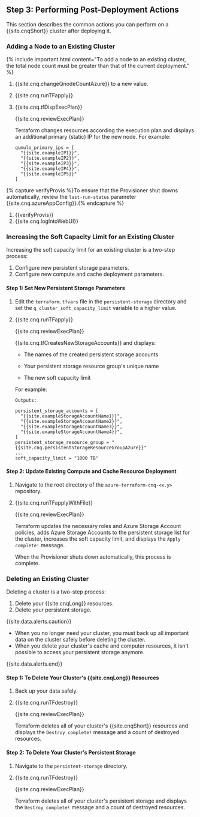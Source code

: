 <a id="perform-post-deployment-actions"></a>
## Step 3: Performing Post-Deployment Actions
This section describes the common actions you can perform on a {{site.cnqShort}} cluster after deploying it.

<a id="adding-node-to-existing-cluster"></a>
### Adding a Node to an Existing Cluster
{% include important.html content="To add a node to an existing cluster, the total node count must be greater than that of the current deployment." %}

1. {{site.cnq.changeQnodeCountAzure}} to a new value.
1. {{site.cnq.runTFapply}}
1. {{site.cnq.tfDispExecPlan}}

   {{site.cnq.reviewExecPlan}}

   Terraform changes resources according the execution plan and displays an additional primary (static) IP for the new node. For example:

   ```
   qumulo_primary_ips = [
     "{{site.exampleIP1}}",
     "{{site.exampleIP2}}",
     "{{site.exampleIP3}}",
     "{{site.exampleIP4}}",
     "{{site.exampleIP5}}"
   ]
   ```
{% capture verifyProvis %}To ensure that the Provisioner shut downs automatically, review the `last-run-status` parameter {{site.cnq.azureAppConfig}}.{% endcapture %}
1. {{verifyProvis}}
1. {{site.cnq.logIntoWebUI}}

<a id="increasing-soft-capacity-limit-existing-cluster"></a>
### Increasing the Soft Capacity Limit for an Existing Cluster
Increasing the soft capacity limit for an existing cluster is a two-step process:

1. Configure new persistent storage parameters.
2. Configure new compute and cache deployment parameters.

#### Step 1: Set New Persistent Storage Parameters
1. Edit the `terraform.tfvars` file in the `persistent-storage` directory and set the `q_cluster_soft_capacity_limit` variable to a higher value.
1. {{site.cnq.runTFapply}}

   {{site.cnq.reviewExecPlan}}

   {{site.cnq.tfCreatesNewStorageAccounts}} and displays:

   * The names of the created persistent storage accounts

   * Your persistent storage resource group's unique name

   * The new soft capacity limit

   For example:

   ```
   Outputs:

   persistent_storage_accounts = [
     "{{site.exampleStorageAccountName1}}",
     "{{site.exampleStorageAccountName2}}",
     "{{site.exampleStorageAccountName3}}",
     "{{site.exampleStorageAccountName4}}",
   ]
   persistent_storage_resource_group = "{{site.cnq.persistentStorageResourceGroupAzure}}"
   ...
   soft_capacity_limit = "1000 TB"
   ```

#### Step 2: Update Existing Compute and Cache Resource Deployment
1. Navigate to the root directory of the `azure-terraform-cnq-<x.y>` repository.
1. {{site.cnq.runTFapplyWithFile}}

   {{site.cnq.reviewExecPlan}}

   Terraform updates the necessary roles and Azure Storage Account policies, adds Azure Storage Accounts to the persistent storage list for the cluster, increases the soft capacity limit, and displays the `Apply complete!` message.

   When the Provisioner shuts down automatically, this process is complete.

<a id="deleting-existing-cluster"></a>
### Deleting an Existing Cluster
Deleting a cluster is a two-step process:

1. Delete your {{site.cnqLong}} resources.
1. Delete your persistent storage.

{{site.data.alerts.caution}}
<ul>
  <li>When you no longer need your cluster, you must back up all important data on the cluster safely before deleting the cluster.</li>
  <li>When you delete your cluster's cache and computer resources, it isn't possible to access your persistent storage anymore.</li>
</ul>
{{site.data.alerts.end}}

#### Step 1: To Delete Your Cluster's {{site.cnqLong}} Resources
1. Back up your data safely.
1. {{site.cnq.runTFdestroy}}

   {{site.cnq.reviewExecPlan}}

   Terraform deletes all of your cluster's {{site.cnqShort}} resources and displays the `Destroy complete!` message and a count of destroyed resources.

#### Step 2: To Delete Your Cluster's Persistent Storage
1. Navigate to the `persistent-storage` directory.

1. {{site.cnq.runTFdestroy}}

   {{site.cnq.reviewExecPlan}}

   Terraform deletes all of your cluster's persistent storage and displays the `Destroy complete!` message and a count of destroyed resources.
